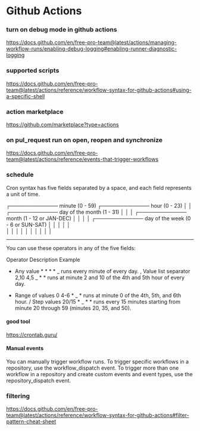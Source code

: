 # Github Actions

### turn on debug mode in github actions

https://docs.github.com/en/free-pro-team@latest/actions/managing-workflow-runs/enabling-debug-logging#enabling-runner-diagnostic-logging

### supported scripts

https://docs.github.com/en/free-pro-team@latest/actions/reference/workflow-syntax-for-github-actions#using-a-specific-shell

### action marketplace

https://github.com/marketplace?type=actions

### on pul_request run on open, reopen and synchronize

https://docs.github.com/en/free-pro-team@latest/actions/reference/events-that-trigger-workflows

### schedule

Cron syntax has five fields separated by a space, and each field represents a unit of time.

┌───────────── minute (0 - 59)
┌───────────── hour (0 - 23)
│ │ ┌───────────── day of the month (1 - 31)
│ │ │ ┌───────────── month (1 - 12 or JAN-DEC)
│ │ │ │ ┌───────────── day of the week (0 - 6 or SUN-SAT)
│ │ │ │ │  
│ │ │ │ │
│ │ │ │ │

---

You can use these operators in any of the five fields:

Operator Description Example

- Any value \* \* \* \* _ runs every minute of every day.
  , Value list separator 2,10 4,5 _ \* \* runs at minute 2 and 10 of the 4th and 5th hour of every day.

* Range of values 0 4-6 \* _ * runs at minute 0 of the 4th, 5th, and 6th hour.
  / Step values 20/15 * _ \* \* runs every 15 minutes starting from minute 20 through 59 (minutes 20, 35, and 50).

#### good tool

https://crontab.guru/

#### Manual events

You can manually trigger workflow runs. To trigger specific workflows in a repository, use the workflow_dispatch event. To trigger more than one workflow in a repository and create custom events and event types, use the repository_dispatch event.

### filtering

https://docs.github.com/en/free-pro-team@latest/actions/reference/workflow-syntax-for-github-actions#filter-pattern-cheat-sheet
